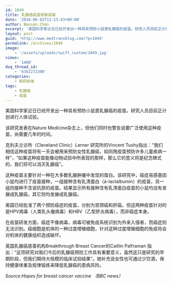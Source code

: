 ```yaml
---
id: 1049
title: 乳腺癌疫苗获新突破
date: '2010-06-02T12:13:43+00:00'
author: Benson.Chen
excerpt: '美国科学家近日已经开发出一种具有预防小鼠患乳腺癌的疫苗。研究人员目前正计划进行人体试验。该研究发表在Nature Medicine杂志上，但他们同时也警告说要广泛使用这种疫苗，尚需要几年的时间。克利夫兰诊所（Cleveland Clinic）Lerner 研究所的Vincent Tuohy指出：“我们相信这种疫苗将有一天会被用来预防女性乳腺癌，如同用疫苗预防许多儿童疾病一样”'
layout: post
guid: 'http://www.medtransblog.com/?p=1049'
permalink: /archives/1049
image:
    - '/assets/uploads/swift_custom/1049.jpg'
views:
    - '1400'
dsq_thread_id:
    - '6362272300'
categories:
    - 新药研发
tags:
    - 乳腺癌
    - 疫苗
---
```


美国科学家近日已经开发出一种具有预防小鼠患乳腺癌的疫苗。研究人员目前正计划进行人体试验。

该研究发表在Nature Medicine杂志上，但他们同时也警告说要广泛使用这种疫苗，尚需要几年的时间。

克利夫兰诊所（Cleveland Clinic）Lerner 研究所的Vincent Tuohy指出：“我们相信这种疫苗将有一天会被用来预防女性乳腺癌，如同用疫苗预防许多儿童疾病一样”，“如果这种疫苗能像动物试验中所表现的那样，那么它的意义将是纪念碑式的，我们将可以消灭乳腺癌”。

这种疫苗主要针对一种在大多数乳腺肿瘤中发现的蛋白。该研究中，癌症易感基因小鼠均进行了疫苗接种，一组接种含有乳清蛋白（á-lactalbumin）的疫苗，另一组则接种不含该抗原的疫苗。结果显示所有接种含有乳清蛋白疫苗的小鼠均没有发展成乳腺癌，其它则均发展成乳腺癌。

美国已经批准了两个预防癌症的疫苗，分别为宫颈癌和肝癌。但这两种疫苗针对的是HPV病毒（人类乳头瘤病毒）和HBV（乙型肝炎病毒），而非癌症本身。

在疫苗研发方面，癌症不像病毒，病毒可被免疫系统识别为外来入侵者，而癌症则无法识别。癌细胞是机体的一种过度增殖细胞，针对这种过度增殖细胞的免疫将会对机体的健康组织造成破坏。

英国乳腺癌慈善机构Breakthrough Breast Cancer的Caitlin Palframan 指出：“这项研究对我们今后的乳腺癌预防工作具有重要意义，虽然这只是研究的早期阶段，但我们期待大规模的临床试验结果”。她补充说女性也可通过少饮酒，保持健康体重及规律锻炼来降低乳腺癌的患病风险。

*Source:Hopes for breast cancer vaccine （BBC news）*
